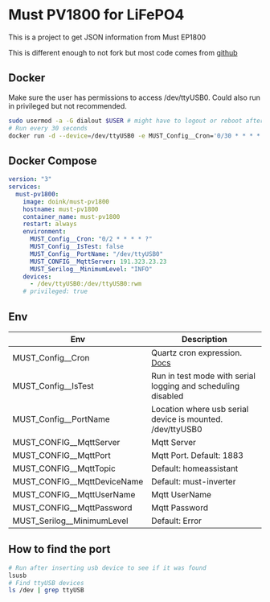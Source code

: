 # Must PV1800 for LiFePO4

This is a project to get JSON information from Must EP1800

This is different enough to not fork but most code comes from [github](https://github.com/jacokok/must-ep1800)

## Docker

Make sure the user has permissions to access /dev/ttyUSB0. Could also run in privileged but not recommended.

```bash
sudo usermod -a -G dialout $USER # might have to logout or reboot after this
# Run every 30 seconds
docker run -d --device=/dev/ttyUSB0 -e MUST_Config__Cron='0/30 * * * * ?' -e MUST_CONFIG__MqttServer='serverNameOrIP' -e MUST_CONFIG__MqttUserName='username' -e MUST_CONFIG__MqttPassword='pass' doink/must-pv1800
```

## Docker Compose

```yaml
version: "3"
services:
  must-pv1800:
    image: doink/must-pv1800
    hostname: must-pv1800
    container_name: must-pv1800
    restart: always
    environment:
      MUST_Config__Cron: "0/2 * * * * ?"
      MUST_Config__IsTest: false
      MUST_Config__PortName: "/dev/ttyUSB0"
      MUST_CONFIG__MqttServer: 191.323.23.23
      MUST_Serilog__MinimumLevel: "INFO"
    devices:
      - /dev/ttyUSB0:/dev/ttyUSB0:rwm
    # privileged: true
```

## Env

[quartz]: https://www.quartz-scheduler.net/documentation/quartz-3.x/tutorial/crontriggers.html#example-cron-expressions

| Env                         | Description                                                  |
| --------------------------- | ------------------------------------------------------------ |
| MUST_Config__Cron           | Quartz cron expression. [Docs][quartz]                       |
| MUST_Config__IsTest         | Run in test mode with serial logging and scheduling disabled |
| MUST_Config__PortName       | Location where usb serial device is mounted. /dev/ttyUSB0    |
| MUST_CONFIG__MqttServer     | Mqtt Server                                                  |
| MUST_CONFIG__MqttPort       | Mqtt Port. Default: 1883                                     |
| MUST_CONFIG__MqttTopic      | Default: homeassistant                                       |
| MUST_CONFIG__MqttDeviceName | Default: must-inverter                                       |
| MUST_CONFIG__MqttUserName   | Mqtt UserName                                                |
| MUST_CONFIG__MqttPassword   | Mqtt Password                                                |
| MUST_Serilog__MinimumLevel  | Default: Error                                               |

## How to find the port

```bash
# Run after inserting usb device to see if it was found
lsusb
# Find ttyUSB devices
ls /dev | grep ttyUSB
```
